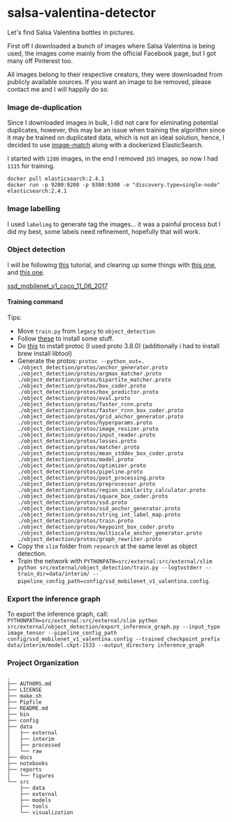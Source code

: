 salsa-valentina-detector
==============================

Let's find Salsa Valentina bottles in pictures. 

First off I downloaded a bunch of images where Salsa Valentina is being used, the images come mainly from the official Facebook page, but I got many off Pinterest too.

All images belong to their respective creators, they were downloaded from publicly available sources. If you want an image to be removed, please contact me and I will happily do so.  

### Image de-duplication  
Since I downloaded images in bulk, I did not care for eliminating potential duplicates, however, this may be an issue when training the algorithm since it may be trained on duplicated data, which is not an ideal solution, hence, I decided to use [image-match](https://github.com/EdjoLabs/image-match) along with a dockerized ElasticSearch.  

I started with `1280` images, in the end I removed `165` images, so now I had `1115` for training.

```
docker pull elasticsearch:2.4.1  
docker run -p 9200:9200 -p 9300:9300 -e "discovery.type=single-node" elasticsearch:2.4.1  
```

### Image labelling  
I used `labelimg` to generate tag the images... it was a painful process but I did my best, some labels need refinement, hopefully that will work.  
  
### Object detection  
I will be following [this](https://3sidedcube.com/guide-retraining-object-detection-models-tensorflow/) tutorial, and clearing up some things with [this one](https://ersanpreet.wordpress.com/tag/ssd_mobilenet_v1_coco_11_06_2017-model/), and [this one](https://github.com/EdjeElectronics/TensorFlow-Object-Detection-API-Tutorial-Train-Multiple-Objects-Windows-10).

[ssd_mobilenet_v1_coco_11_06_2017](http://download.tensorflow.org/models/object_detection/ssd_mobilenet_v1_coco_11_06_2017.tar.gz)


#### Training command  

Tips:  
 - Move `train.py` from `legacy` to `object_detection`
 - Follow [these](https://github.com/tensorflow/models/blob/master/research/object_detection/g3doc/installation.md) to install some stuff.
 - Do [this](https://medium.com/@erika_dike/installing-the-protobuf-compiler-on-a-mac-a0d397af46b8) to install protoc (I used proto 3.8.0) (additionally i had to install brew install libtool)
 - Generate the protos: `protoc --python_out=. ./object_detection/protos/anchor_generator.proto ./object_detection/protos/argmax_matcher.proto ./object_detection/protos/bipartite_matcher.proto ./object_detection/protos/box_coder.proto ./object_detection/protos/box_predictor.proto ./object_detection/protos/eval.proto ./object_detection/protos/faster_rcnn.proto ./object_detection/protos/faster_rcnn_box_coder.proto ./object_detection/protos/grid_anchor_generator.proto ./object_detection/protos/hyperparams.proto ./object_detection/protos/image_resizer.proto ./object_detection/protos/input_reader.proto ./object_detection/protos/losses.proto ./object_detection/protos/matcher.proto ./object_detection/protos/mean_stddev_box_coder.proto ./object_detection/protos/model.proto ./object_detection/protos/optimizer.proto ./object_detection/protos/pipeline.proto ./object_detection/protos/post_processing.proto ./object_detection/protos/preprocessor.proto ./object_detection/protos/region_similarity_calculator.proto ./object_detection/protos/square_box_coder.proto ./object_detection/protos/ssd.proto ./object_detection/protos/ssd_anchor_generator.proto ./object_detection/protos/string_int_label_map.proto ./object_detection/protos/train.proto ./object_detection/protos/keypoint_box_coder.proto ./object_detection/protos/multiscale_anchor_generator.proto ./object_detection/protos/graph_rewriter.proto`
 - Copy the `slim` folder from `research` at the same level as object detection.
 - Train the network with `PYTHONPATH=src/external:src/external/slim python src/external/object_detection/train.py --logtostderr --train_dir=data/interim/ --pipeline_config_path=config/ssd_mobilenet_v1_valentina.config`.  
  
### Export the inference graph  

To export the inference graph, call: `PYTHONPATH=src/external:src/external/slim python src/external/object_detection/export_inference_graph.py --input_type image_tensor --pipeline_config_path config/ssd_mobilenet_v1_valentina.config --trained_checkpoint_prefix data/interim/model.ckpt-1533 --output_directory inference_graph`


### Project Organization


    .
    ├── AUTHORS.md
    ├── LICENSE
    ├── make.sh
    ├── Pipfile
    ├── README.md
    ├── bin
    ├── config
    ├── data
    │   ├── external
    │   ├── interim
    │   ├── processed
    │   └── raw
    ├── docs
    ├── notebooks
    ├── reports
    │   └── figures
    └── src
        ├── data
        ├── external
        ├── models
        ├── tools
        └── visualization
